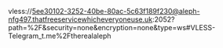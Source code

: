 vless://5ee30102-3252-40be-80ac-5c63f189f230@aleph-nfg497.thatfreeservicewhicheveryoneuse.uk:2052?path=%2F&security=none&encryption=none&type=ws#VLESS-Telegram_t.me%2Ftherealaleph
